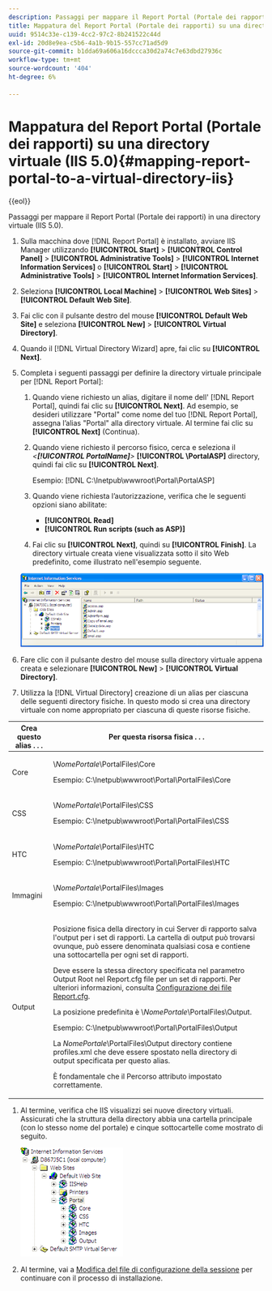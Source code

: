 ```yaml
---
description: Passaggi per mappare il Report Portal (Portale dei rapporti) in una directory virtuale (IIS 5.0).
title: Mappatura del Report Portal (Portale dei rapporti) su una directory virtuale (IIS 5.0)
uuid: 9514c33e-c139-4cc2-97c2-8b241522c44d
exl-id: 20d8e9ea-c5b6-4a1b-9b15-557cc71ad5d9
source-git-commit: b1dda69a606a16dccca30d2a74c7e63dbd27936c
workflow-type: tm+mt
source-wordcount: '404'
ht-degree: 6%

---
```


# Mappatura del Report Portal (Portale dei rapporti) su una directory virtuale (IIS 5.0){#mapping-report-portal-to-a-virtual-directory-iis}

{{eol}}

Passaggi per mappare il Report Portal (Portale dei rapporti) in una directory virtuale (IIS 5.0).

1. Sulla macchina dove [!DNL Report Portal] è installato, avviare IIS Manager utilizzando **[!UICONTROL Start]** > **[!UICONTROL Control Panel]** > **[!UICONTROL Administrative Tools]** > **[!UICONTROL Internet Information Services]** o **[!UICONTROL Start]** > **[!UICONTROL Administrative Tools]** > **[!UICONTROL Internet Information Services]**.

1. Seleziona **[!UICONTROL Local Machine]** > **[!UICONTROL Web Sites]** > **[!UICONTROL Default Web Site]**.

1. Fai clic con il pulsante destro del mouse **[!UICONTROL Default Web Site]** e seleziona **[!UICONTROL New]** > **[!UICONTROL Virtual Directory]**.

1. Quando il [!DNL Virtual Directory Wizard] apre, fai clic su **[!UICONTROL Next]**.

1. Completa i seguenti passaggi per definire la directory virtuale principale per [!DNL Report Portal]:

   1. Quando viene richiesto un alias, digitare il nome dell&#39; [!DNL Report Portal], quindi fai clic su **[!UICONTROL Next]**. Ad esempio, se desideri utilizzare &quot;Portal&quot; come nome del tuo [!DNL Report Portal], assegna l’alias &quot;Portal&quot; alla directory virtuale. Al termine fai clic su **[!UICONTROL Next]** (Continua).

   1. Quando viene richiesto il percorso fisico, cerca e seleziona il *&lt;**[!UICONTROL PortalName]**>* **[!UICONTROL \PortalASP]** directory, quindi fai clic su **[!UICONTROL Next]**.

      Esempio: [!DNL C:\Inetpub\wwwroot\Portal\PortalASP]

   1. Quando viene richiesta l’autorizzazione, verifica che le seguenti opzioni siano abilitate:

      * **[!UICONTROL Read]**
      * **[!UICONTROL Run scripts (such as ASP)]**
   1. Fai clic su **[!UICONTROL Next]**, quindi su **[!UICONTROL Finish]**. La directory virtuale creata viene visualizzata sotto il sito Web predefinito, come illustrato nell&#39;esempio seguente.

   ![](assets/RptPort_scrn_VirDirManual.png)

1. Fare clic con il pulsante destro del mouse sulla directory virtuale appena creata e selezionare **[!UICONTROL New]** > **[!UICONTROL Virtual Directory]**.

1. Utilizza la [!DNL Virtual Directory] creazione di un alias per ciascuna delle seguenti directory fisiche. In questo modo si crea una directory virtuale con nome appropriato per ciascuna di queste risorse fisiche.

<table id="table_B2E04423C20F40CAA8EDA3FCBA210AA2"> 
 <thead> 
  <tr> 
   <th colname="col1" class="entry"> Crea questo alias . . . </th> 
   <th colname="col2" class="entry"> Per questa risorsa fisica . . . </th> 
  </tr>
 </thead>
 <tbody> 
  <tr> 
   <td colname="col1"> Core </td> 
   <td colname="col2"> <p>\<i>NomePortale</i>\PortalFiles\Core </p> <p>Esempio: <span class="filepath"> C:\Inetpub\wwwroot\Portal\PortalFiles\Core</span> </p> </td> 
  </tr> 
  <tr> 
   <td colname="col1"> CSS </td> 
   <td colname="col2"> <p>\<i>NomePortale</i>\PortalFiles\CSS </p> <p>Esempio: <span class="filepath"> C:\Inetpub\wwwroot\Portal\PortalFiles\CSS</span> </p> </td> 
  </tr> 
  <tr> 
   <td colname="col1"> HTC </td> 
   <td colname="col2"> <p>\<i>NomePortale</i>\PortalFiles\HTC </p> <p>Esempio: <span class="filepath"> C:\Inetpub\wwwroot\Portal\PortalFiles\HTC</span> </p> </td> 
  </tr> 
  <tr> 
   <td colname="col1"> Immagini </td> 
   <td colname="col2"> <p>\<i>NomePortale</i>\PortalFiles\Images </p> <p>Esempio: <span class="filepath"> C:\Inetpub\wwwroot\Portal\PortalFiles\Images</span> </p> </td> 
  </tr> 
  <tr> 
   <td colname="col1"> Output </td> 
   <td colname="col2"> <p>Posizione fisica della directory in cui <span class="keyword"> Server di rapporto</span> salva l'output per i set di rapporti. La cartella di output può trovarsi ovunque, può essere denominata qualsiasi cosa e contiene una sottocartella per ogni set di rapporti. </p> <p>Deve essere la stessa directory specificata nel parametro Output Root nel <span class="filepath"> Report.cfg</span> file per un set di rapporti. Per ulteriori informazioni, consulta <a href="../../../../home/c-rpt-oview/c-admin-rpt/c-config-rpt-files.md#concept-cf4b95344fcb4c8c877db91e5f1d345d"> Configurazione dei file Report.cfg</a>. </p> <p>La posizione predefinita è \<i>NomePortale</i>\PortalFiles\Output. </p> <p>Esempio: <span class="filepath"> C:\Inetpub\wwwroot\Portal\PortalFiles\Output</span> </p> <p>La <i>NomePortale</i>\PortalFiles\Output directory contiene <span class="filepath"> profiles.xml</span> che deve essere spostato nella directory di output specificata per questo alias. </p> <p>È fondamentale che il <span class="wintitle"> Percorso</span> attributo impostato correttamente. </p> </td> 
  </tr> 
 </tbody> 
</table>

1. Al termine, verifica che IIS visualizzi sei nuove directory virtuali. Assicurati che la struttura della directory abbia una cartella principale (con lo stesso nome del portale) e cinque sottocartelle come mostrato di seguito.

   ![](assets/rptPort_scrn_VirDirs_Installed.png)

1. Al termine, vai a [Modifica del file di configurazione della sessione](../../../../home/c-rpt-oview/c-install-rpt-port/t-edit-sess-config-file.md#task-cf11c3a780bd4936afd3f64a6b30afc7) per continuare con il processo di installazione.
